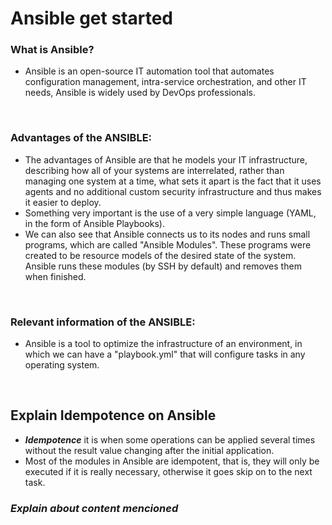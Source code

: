 # Ansible get started

 ### **What is Ansible?**
-  Ansible is an open-source IT automation tool that automates configuration management, intra-service orchestration, and other IT needs, Ansible is widely used by DevOps professionals.

<br>

 ### **Advantages of the ANSIBLE:**
-  The advantages of Ansible are that he models your IT infrastructure, describing how all of your systems are interrelated, rather than managing one system at a time, what sets it apart is the fact that it uses agents and no additional custom security infrastructure and thus makes it easier to deploy.
- Something very important is the use of a very simple language (YAML, in the form of Ansible Playbooks).
- We can also see that Ansible connects us to its nodes and runs small programs, which are called "Ansible Modules". These programs were created to be resource models of the desired state of the system. Ansible runs these modules (by SSH by default) and removes them when finished.

<br>

### **Relevant information of the ANSIBLE:**
- Ansible is a tool to optimize the infrastructure of an environment, in which we can have a "playbook.yml" that will configure tasks in any operating system.

<br>

## **Explain Idempotence on Ansible**
- ***Idempotence*** it is when some operations can be applied several times without the result value changing after the initial application.
- Most of the modules in Ansible are idempotent, that is, they will only be executed if it is really necessary, otherwise it goes skip on to the next task.

### ***Explain about content mencioned***

